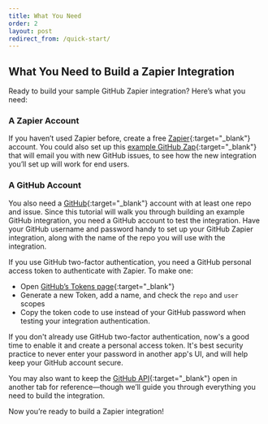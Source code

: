 ```yaml
---
title: What You Need
order: 2
layout: post
redirect_from: /quick-start/
---
```


## What You Need to Build a Zapier Integration

Ready to build your sample GitHub Zapier integration? Here’s what you need:

### A Zapier Account

If you haven’t used Zapier before, create a free [Zapier](https://zapier.com/){:target="_blank"} account. You could also set up this [example GitHub Zap](https://zapier.com/apps/github/integrations/email/10313/get-emails-with-new-github-issues){:target="_blank"} that will email you with new GitHub issues, to see how the new integration you’ll set up will work for end users.

### A GitHub Account

You also need a [GitHub](https://github.com/){:target="_blank"} account with at least one repo and issue. Since this tutorial will walk you through building an example GitHub integration, you need a GitHub account to test the integration. Have your GitHub username and password handy to set up your GitHub Zapier integration, along with the name of the repo you will use with the integration.

If you use GitHub two-factor authentication, you need a GitHub personal access token to authenticate with Zapier. To make one:

- Open [GitHub’s Tokens page](https://github.com/settings/tokens){:target="_blank"}
- Generate a new Token, add a name, and check the `repo` and `user` scopes
- Copy the token code to use instead of your GitHub password when testing your integration authentication.

If you don't already use GitHub two-factor authentication, now's a good time to enable it and create a personal access token. It's best security practice to never enter your password in another app's UI, and will help keep your GitHub account secure.

You may also want to keep the [GitHub API](https://developer.github.com/v3/){:target="_blank"} open in another tab for reference—though we’ll guide you through everything you need to build the integration.  

Now you’re ready to build a Zapier integration!